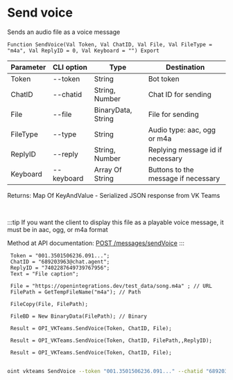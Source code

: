 ﻿---
sidebar_position: 3
---

# Send voice
 Sends an audio file as a voice message



`Function SendVoice(Val Token, Val ChatID, Val File, Val FileType = "m4a", Val ReplyID = 0, Val Keyboard = "") Export`

 | Parameter | CLI option | Type | Destination |
 |-|-|-|-|
 | Token | --token | String | Bot token |
 | ChatID | --chatid | String, Number | Chat ID for sending |
 | File | --file | BinaryData, String | File for sending |
 | FileType | --type | String | Audio type: aac, ogg or m4a |
 | ReplyID | --reply | String, Number | Replying message id if necessary |
 | Keyboard | --keyboard | Array Of String | Buttons to the message if necessary |

 
 Returns: Map Of KeyAndValue - Serialized JSON response from VK Teams

<br/>

:::tip
If you want the client to display this file as a playable voice message, it must be in aac, ogg, or m4a format

 Method at API documentation: [POST /messages/sendVoice](https://teams.vk.com/botapi/#/messages/post_messages_sendVoice)
:::
<br/>


```bsl title="Code example"
 Token = "001.3501506236.091...";
 ChatID = "689203963@chat.agent";
 ReplyID = "7402287649739767956";
 Text = "File caption";
 
 File = "https://openintegrations.dev/test_data/song.m4a" ; // URL
 FilePath = GetTempFileName("m4a"); // Path
 
 FileCopy(File, FilePath);
 
 FileBD = New BinaryData(FilePath); // Binary
 
 Result = OPI_VKTeams.SendVoice(Token, ChatID, File);
 
 Result = OPI_VKTeams.SendVoice(Token, ChatID, FilePath,,ReplyID);
 
 Result = OPI_VKTeams.SendVoice(Token, ChatID, File);
```
	


```sh title="CLI command example"
 
oint vkteams SendVoice --token "001.3501506236.091..." --chatid "689203963@chat.agent" --file "https://openintegrations.dev/test_data/song.m4a" --type %type% --reply "7401868177463836806" --keyboard %keyboard%

```



